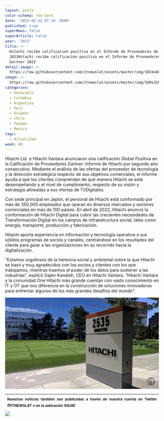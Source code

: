 ```yaml
---
layout: posts
color-schema: red-dark
date: '2023-02-22 07:18 -0500'
published: true
superNews: false
superArticle: false
year: '2023'
title: >-
  Hitachi recibe calificación positiva en el Informe de Proveedores de Gartner
  2023Hitachi recibe calificación positiva en el Informe de Proveedores de
  Gartner 2023
detail-image: >-
  https://raw.githubusercontent.com/itnewslat/assets/master/img/1024x680/Edificio-Hitachi-g.jpg
image: >-
  https://raw.githubusercontent.com/itnewslat/assets/master/img/540x320/Edificio-Hitachi-p.jpg
categories:
  - Venezuela
  - Colombia
  - Argentina
  - Perú
  - Ecuador
  - Chile
  - Panama
  - Mexico
tags:
  - Actualidad
week: 08
---
```

Hitachi Ltd. e Hitachi Vantara anunciaron una calificación Global Positiva en la Calificación de Proveedores Gartner: informe de Hitachi por segundo año consecutivo. Mediante el análisis de las ofertas del proveedor de tecnología y la dirección estratégica respecto de sus objetivos comerciales, el informe ayuda a que los clientes comprendan de qué manera Hitachi se está desempeñando y el nivel de cumplimiento, respecto de su visión y estrategia alineadas a sus ofertas de TI/Digitales.
 
Con sede principal en Japón, el personal de Hitachi está conformado por más de 350.000 empleados que operan en diversos mercados y sectores comerciales en más de 100 países. En abril de 2022, Hitachi anunció la conformación de Hitachi Digital para cubrir las crecientes necesidades de Transformación Digital en los campos de infraestructura social, tales como energía, transporte, producción y fabricación.
 
Hitachi aporta experiencia en información y tecnología operativa a sus sólidos programas de socios y canales, centrándose en los resultados del cliente para guiar a las organizaciones en su recorrido hacia la digitalización.
 
“Estamos orgullosos de la herencia social y ambiental sobre la que Hitachi se basó y muy agradecidos con los socios y clientes con los que trabajamos, mientras traemos el poder de los datos para sostener a las industrias”, explicó Gajen Kandiah, CEO en Hitachi Vantara. “Hitachi Vantara y la comunidad One Hitachi más grande cuentan con vasto conocimiento en IT y OT que nos diferencia en la construcción de soluciones innovadoras para enfrentar algunos de los más grandes desafíos del mundo”.

![](https://raw.githubusercontent.com/itnewslat/assets/master/img/540x320/Edificio-Hitachi-p.jpg)

<table style="height: 42px;" width="569">
<tbody>
<tr>
<td style="text-align: justify;"><sub><strong>Nuestras noticias también son publicadas a través de nuestra cuenta en Twitter <a href="https://twitter.com/itnewslat?lang=es">@ITNEWSLAT</a> y en la aplicación <a href="https://squidapp.co/en/">SQUID</a></strong></sub></td>
</tr>
</tbody>
</table>

<img src="https://tracker.metricool.com/c3po.jpg?hash=56f88a41e39ab42c063cc51676587a04"/>